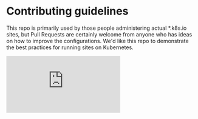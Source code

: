 # Contributing guidelines

This repo is primarily used by those people administering actual *.k8s.io sites, but Pull Requests are certainly
welcome from anyone who has ideas on how to improve the configurations.  We'd like this repo to demonstrate the 
best practices for running sites on Kubernetes.


[![Analytics](https://kubernetes-site.appspot.com/UA-36037335-10/GitHub/k8s.io/CONTRIBUTING.md?pixel)]()
